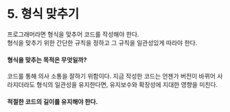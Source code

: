 # 5. 형식 맞추기

프로그래머라면 형식을 맞추어 코드를 작성해야 한다.   
형식을 맞추기 위한 간단한 규칙을 정하고 그 규칙을 일관성있게 따라야 한다.

#### 형식을 맞추는 목적은 무엇일까?

코드를 통해 의사 소통을 잘하기 위함이다. 지금 작성한 코드는 언젠가 버전이 바뀌어 사라지더라도 형식의 일관성을 유지한다면, 유지보수와 확장성에 지대한 영향을 미친다.

#### 적절한 코드의 길이를 유지해야 한다.



